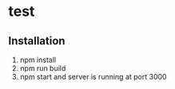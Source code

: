 # test

## Installation
1. npm install
2. npm run build
3. npm start and server is running at port 3000
